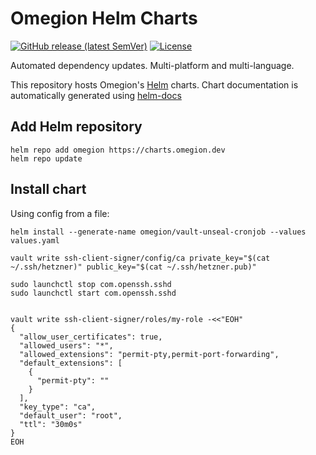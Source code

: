 # Omegion Helm Charts

[![GitHub release (latest SemVer)](https://img.shields.io/github/v/release/omegion/helm-charts)](https://github.com/omegion/helm-charts/releases/latest)
[![License](https://img.shields.io/github/license/omegion/helm-charts)](https://opensource.org/licenses/AGPL-3.0)

Automated dependency updates. Multi-platform and multi-language.

This repository hosts Omegion's [Helm](https://helm.sh) charts. Chart documentation is automatically generated using [helm-docs](https://github.com/norwoodj/helm-docs)

## Add Helm repository

```shell
helm repo add omegion https://charts.omegion.dev
helm repo update
```

## Install chart

Using config from a file:

```shell
helm install --generate-name omegion/vault-unseal-cronjob --values values.yaml
```

```shell
vault write ssh-client-signer/config/ca private_key="$(cat ~/.ssh/hetzner)" public_key="$(cat ~/.ssh/hetzner.pub)"

sudo launchctl stop com.openssh.sshd
sudo launchctl start com.openssh.sshd


vault write ssh-client-signer/roles/my-role -<<"EOH"
{
  "allow_user_certificates": true,
  "allowed_users": "*",
  "allowed_extensions": "permit-pty,permit-port-forwarding",
  "default_extensions": [
    {
      "permit-pty": ""
    }
  ],
  "key_type": "ca",
  "default_user": "root",
  "ttl": "30m0s"
}
EOH
```
